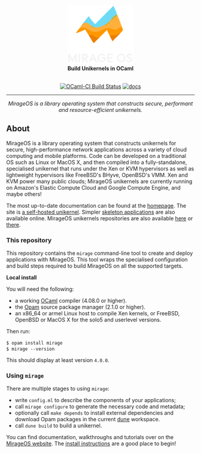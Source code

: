 <div align="center">
  <a href="https://mirage.io">
    <img src="./logo.svg" alt="MirageOS logo"/>
  </a>
  <br />
  <strong>Build Unikernels in OCaml</strong>
</div>

<div align="center">
<br />

[![OCaml-CI Build Status](https://img.shields.io/endpoint?url=https%3A%2F%2Fci.ocamllabs.io%2Fbadge%2Fmirage%2Fmirage%2Fmain&logo=ocaml&style=flat-square)](https://ci.ocamllabs.io/github/mirage/mirage)
[![docs](https://img.shields.io/badge/doc-online-blue.svg)](https://mirage.github.io/mirage/)

</div>

<hr />

<div align="center">
  <em>
    MirageOS is a library operating system that constructs secure,
    performant and resource-efficient unikernels.
  </em>
</div>

## About

MirageOS is a library operating system that constructs unikernels for secure,
high-performance network applications across a variety of cloud computing and
mobile platforms. Code can be developed on a traditional OS such as Linux or
MacOS X, and then compiled into a fully-standalone, specialised unikernel that
runs under the Xen or KVM hypervisors as well as lightweight hypervisors like
FreeBSD's BHyve, OpenBSD's VMM.  Xen and KVM power many public clouds;
MirageOS unikernels are currently running on Amazon's Elastic Compute Cloud
and Google Compute Engine, and maybe others!

The most up-to-date documentation can be found at the
[homepage](https://mirage.io). The site is [a self-hosted
unikernel](https://github.com/mirage/mirage-www).  Simpler [skeleton
applications](https://github.com/mirage/mirage-skeleton) are also
available online.  MirageOS unikernels repositories are also available
[here](https://github.com/roburio/unikernels) or
[there](https://github.com/tarides/unikernels).

### This repository

This repository contains the `mirage` command-line tool to create and
deploy applications with MirageOS. This tool wraps the specialised
configuration and build steps required to build MirageOS on all the
supported targets.

**Local install**

You will need the following:

* a working [OCaml](https://ocaml.org) compiler (4.08.0 or higher).
* the [Opam](https://opam.ocaml.org) source package manager (2.1.0 or higher).
* an x86\_64 or armel Linux host to compile Xen kernels, or FreeBSD, OpenBSD or
  MacOS X for the solo5 and userlevel versions.

Then run:

```
$ opam install mirage
$ mirage --version
```

This should display at least version `4.0.0`.

### Using `mirage`

There are multiple stages to using `mirage`:

* write `config.ml` to describe the components of your applications;
* call `mirage configure` to generate the necessary code and metadata;
* optionally call `make depends` to install external dependencies and
  download Opam packages in the current [dune](https://dune.build/) workspace.
* call `dune build` to build a unikernel.

You can find documentation, walkthroughs and tutorials over on the
[MirageOS website](https://mirage.io).
The [install instructions](https://mirage.io/wiki/install)
are a good place to begin!
